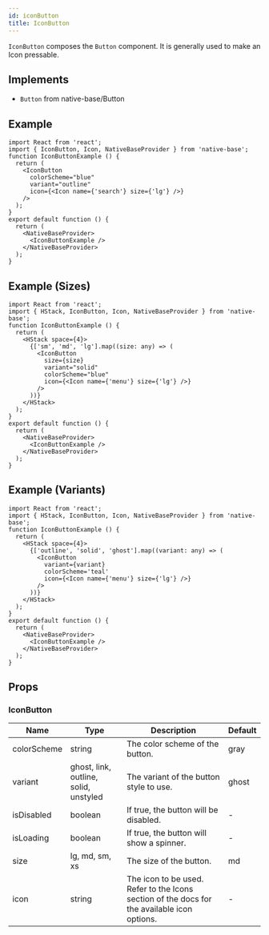 ```yaml
---
id: iconButton
title: IconButton
---
```


`IconButton` composes the `Button` component. It is generally used to make an Icon pressable.

## Implements

- `Button` from native-base/Button

## Example

```SnackPlayer name=IconButton%20Example
import React from 'react';
import { IconButton, Icon, NativeBaseProvider } from 'native-base';
function IconButtonExample () {
  return (
    <IconButton
      colorScheme="blue"
      variant="outline"
      icon={<Icon name={'search'} size={'lg'} />}
    />
  );
}
export default function () {
  return (
    <NativeBaseProvider>
      <IconButtonExample />
    </NativeBaseProvider>
  );
}
```

## Example (Sizes)

```SnackPlayer name=IconButton%20Example(Sizes)
import React from 'react';
import { HStack, IconButton, Icon, NativeBaseProvider } from 'native-base';
function IconButtonExample () {
  return (
    <HStack space={4}>
      {['sm', 'md', 'lg'].map((size: any) => (
        <IconButton
          size={size}
          variant="solid"
          colorScheme="blue"
          icon={<Icon name={'menu'} size={'lg'} />}
        />
      ))}
    </HStack>
  );
}
export default function () {
  return (
    <NativeBaseProvider>
      <IconButtonExample />
    </NativeBaseProvider>
  );
}
```

## Example (Variants)

```SnackPlayer name=IconButton%20Example(Variants)
import React from 'react';
import { HStack, IconButton, Icon, NativeBaseProvider } from 'native-base';
function IconButtonExample () {
  return (
    <HStack space={4}>
      {['outline', 'solid', 'ghost'].map((variant: any) => (
        <IconButton
          variant={variant}
          colorScheme='teal'
          icon={<Icon name={'menu'} size={'lg'} />}
        />
      ))}
    </HStack>
  );
}
export default function () {
  return (
    <NativeBaseProvider>
      <IconButtonExample />
    </NativeBaseProvider>
  );
}
```

## Props

### IconButton

| Name        | Type                                  | Description                                                                                 | Default |
| ----------- | ------------------------------------- | ------------------------------------------------------------------------------------------- | ------- |
| colorScheme | string                                | The color scheme of the button.                                                             | gray    |
| variant     | ghost, link, outline, solid, unstyled | The variant of the button style to use.                                                     | ghost   |
| isDisabled  | boolean                               | If true, the button will be disabled.                                                       | -       |
| isLoading   | boolean                               | If true, the button will show a spinner.                                                    | -       |
| size        | lg, md, sm, xs                        | The size of the button.                                                                     | md      |
| icon        | string                                | The icon to be used. Refer to the Icons section of the docs for the available icon options. | -       |

